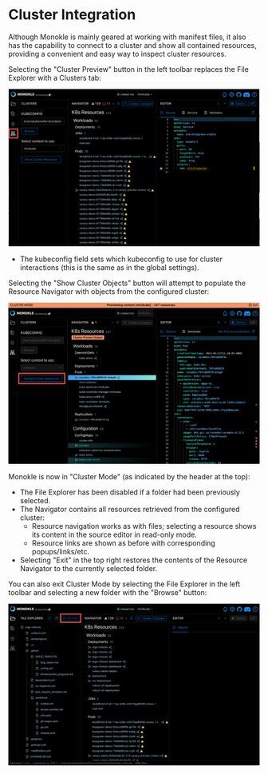 # Cluster Integration

Although Monokle is mainly geared at working with manifest files, it also has the capability to connect 
to a cluster and show all contained resources, providing a convenient and easy way to inspect cluster resources.

Selecting the "Cluster Preview" button in the left toolbar replaces the File Explorer with a Clusters tab:

![Clusters Tab](img/clusters-tab-1.4.0.png)

- The kubeconfig field sets which kubeconfig to use for cluster interactions (this is the same as in the global settings).

Selecting the "Show Cluster Objects" button will attempt to populate the Resource Navigator with objects from the configured cluster:

![Cluster Preview](img/cluster-preview-1.4.0.png)

Monokle is now in "Cluster Mode" (as indicated by the header at the top):

- The File Explorer has been disabled if a folder had been previously selected.
- The Navigator contains all resources retrieved from the configured cluster:
  - Resource navigation works as with files; selecting a resource shows its content in the source editor in read-only mode.
  - Resource links are shown as before with corresponding popups/links/etc.
- Selecting "Exit" in the top right restores the contents of the Resource Navigator to the currently selected folder.

You can also exit Cluster Mode by selecting the File Explorer in the left toolbar and selecting a new folder with the "Browse" button: 


![Cluster Browse](img/file-manager-browse-cluster-1.4.0.png)